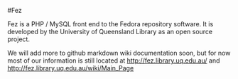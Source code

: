#Fez

Fez is a PHP / MySQL front end to the Fedora repository software. It is developed by the University of Queensland Library as an open source project.

We will add more to github markdown wiki documentation soon, but for now most of our information is still located at http://fez.library.uq.edu.au/ and http://fez.library.uq.edu.au/wiki/Main_Page